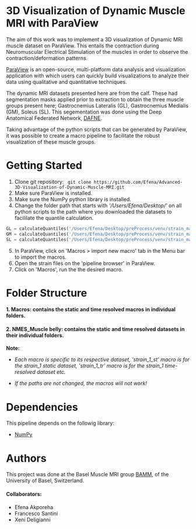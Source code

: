 # 3D Visualization of Dynamic Muscle MRI with ParaView
The aim of this work was to implement a 3D visualization of Dynamic MRI muscle dataset on ParaView. This entails the contraction during Neuromuscular Electrical Stimulation of the muscles in order to observe the contraction/deformation patterns.

[ParaView](https://www.paraview.org/) is an open-source, multi-platform data analysis and visualization application with which users can quickly build visualizations to analyze their data using qualitative and quantitative techniques.

The dynamic MRI datasets presented here are from the calf. These had segmentation masks applied prior to extraction to obtain the three muscle groups present here; Gastrocnemius Lateralis (GL), Gastrocnemius Medialis (GM), Soleus (SL). This segementation was done using the Deep Anatomical Federated Network, [DAFNE](https://dafne.network/).

Taking advantage of the python scripts that can be generated by ParaView, it was possible to create a macro pipeline to facilitate the robust visualization of these muscle groups.



# Getting Started
1. Clone git repository: ``` git clone https://github.com/Efena/Advanced-3D-Visualization-of-Dynamic-Muscle-MRI.git```
2. Make sure ParaView is installed.
3. Make sure the NumPy python library is installed.
4. Change the folder path that starts with *'/Users/Efena/Desktop/'* on all python scripts to the path where you downloaded the datasets to facililate the quantile calculation. 


```python
GL = calculateQuantiles('/Users/Efena/Desktop/preProcess/venv/strain_max1_GL.vtk', [0.25, 0.75])
GM = calculateQuantiles('/Users/Efena/Desktop/preProcess/venv/strain_max1_GM.vtk', [0.25, 0.75])
SL = calculateQuantiles('/Users/Efena/Desktop/preProcess/venv/strain_max1_Soleus.vtk', [0.25, 0.75])
```

5. In ParaView, click on 'Macros > import new macro' tab in the Menu bar to import the macros.
6. Open the strain files on the 'pipeline browser' in ParaView.
7. Click on 'Macros', run the the desired macro.

# Folder Structure
#### 1. Macros: contains the static and time resolved macros in individual folders.
#### 2. NMES_Muscle belly: contains the static and time resolved datasets in their individual folders.


**Note:**

- *Each macro is specific to its respective dataset, 'strain_1_st' macro is for the strain_1 static dataset, 'strain_1_tr' macro is for the strain_1 time-resolved dataset etc.*

- *If the paths are not changed, the macros will not work!* 

# Dependencies
This pipeline depends on the followig library:

- [NumPy](https://numpy.org/)


# Authors

This project was done at the Basel Muscle MRI group [BAMM](https://dbe.unibas.ch/en/research/imaging-modelling-diagnosis/basel-muscle-mri/), of the University of Basel, Switzerland.

#### Collaborators:
- Efena Akporeha
- Francesco Santini
- Xeni Deligianni
